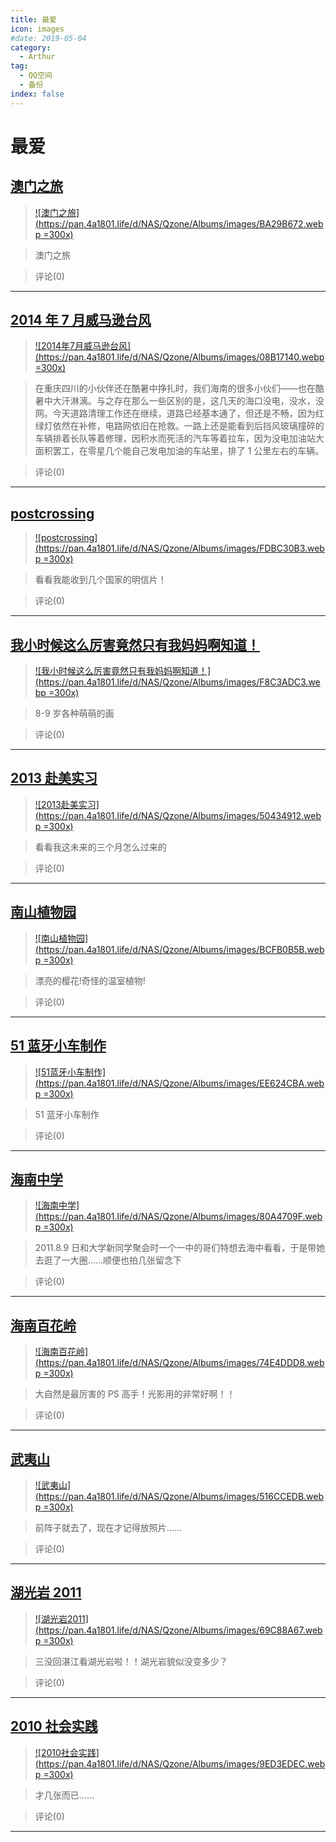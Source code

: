 ```yaml
---
title: 最爱
icon: images
#date: 2019-05-04
category:
  - Arthur
tag:
  - QQ空间
  - 备份
index: false
---
```


# 最爱

## [澳门之旅](/Arthur/Qzone/相册/最爱/澳门之旅)

> [![澳门之旅](https://pan.4a1801.life/d/NAS/Qzone/Albums/images/BA29B672.webp =300x)](/Arthur/Qzone/相册/最爱/澳门之旅)

> 澳门之旅

> 评论(0)

---

## [2014 年 7 月威马逊台风](/Arthur/Qzone/相册/最爱/20147月威马逊台风)

> [![2014年7月威马逊台风](https://pan.4a1801.life/d/NAS/Qzone/Albums/images/08B17140.webp =300x)](/Arthur/Qzone/相册/最爱/20147月威马逊台风)

> 在重庆四川的小伙伴还在酷暑中挣扎时，我们海南的很多小伙们——也在酷暑中大汗淋漓。与之存在那么一些区别的是，这几天的海口没电，没水，没网。今天道路清理工作还在继续，道路已经基本通了，但还是不畅，因为红绿灯依然在补修，电路网依旧在抢救。一路上还是能看到后挡风玻璃撞碎的车辆排着长队等着修理，因积水而死活的汽车等着拉车，因为没电加油站大面积罢工，在零星几个能自己发电加油的车站里，排了 1 公里左右的车辆。

> 评论(0)

---

## [postcrossing](/Arthur/Qzone/相册/最爱/postcrossing)

> [![postcrossing](https://pan.4a1801.life/d/NAS/Qzone/Albums/images/FDBC30B3.webp =300x)](/Arthur/Qzone/相册/最爱/postcrossing)

> 看看我能收到几个国家的明信片！

> 评论(0)

---

## [我小时候这么厉害竟然只有我妈妈啊知道！](/Arthur/Qzone/相册/最爱/我小时候这么厉害竟然只有我妈妈啊知道)

> [![我小时候这么厉害竟然只有我妈妈啊知道！](https://pan.4a1801.life/d/NAS/Qzone/Albums/images/F8C3ADC3.webp =300x)](/Arthur/Qzone/相册/最爱/我小时候这么厉害竟然只有我妈妈啊知道)

> 8-9 岁各种萌萌的画

> 评论(0)

---

## [2013 赴美实习](/Arthur/Qzone/相册/最爱/2013赴美实习)

> [![2013赴美实习](https://pan.4a1801.life/d/NAS/Qzone/Albums/images/50434912.webp =300x)](/Arthur/Qzone/相册/最爱/2013赴美实习)

> 看看我这未来的三个月怎么过来的

> 评论(0)

---

## [南山植物园](/Arthur/Qzone/相册/最爱/南山植物园)

> [![南山植物园](https://pan.4a1801.life/d/NAS/Qzone/Albums/images/BCFB0B5B.webp =300x)](/Arthur/Qzone/相册/最爱/南山植物园)

> 漂亮的樱花!奇怪的温室植物!

> 评论(0)

---

## [51 蓝牙小车制作](/Arthur/Qzone/相册/最爱/51蓝牙小车制作)

> [![51蓝牙小车制作](https://pan.4a1801.life/d/NAS/Qzone/Albums/images/EE624CBA.webp =300x)](/Arthur/Qzone/相册/最爱/51蓝牙小车制作)

> 51 蓝牙小车制作

> 评论(0)

---

## [海南中学](/Arthur/Qzone/相册/最爱/海南中学)

> [![海南中学](https://pan.4a1801.life/d/NAS/Qzone/Albums/images/80A4709F.webp =300x)](/Arthur/Qzone/相册/最爱/海南中学)

> 2011.8.9 日和大学新同学聚会时一个一中的哥们特想去海中看看，于是带她去逛了一大圈……顺便也拍几张留念下

> 评论(0)

---

## [海南百花岭](/Arthur/Qzone/相册/最爱/海南百花岭)

> [![海南百花岭](https://pan.4a1801.life/d/NAS/Qzone/Albums/images/74E4DDD8.webp =300x)](/Arthur/Qzone/相册/最爱/海南百花岭)

> 大自然是最厉害的 PS 高手！光影用的非常好啊！！

> 评论(0)

---

## [武夷山](/Arthur/Qzone/相册/最爱/武夷山)

> [![武夷山](https://pan.4a1801.life/d/NAS/Qzone/Albums/images/516CCEDB.webp =300x)](/Arthur/Qzone/相册/最爱/武夷山)

> 前阵子就去了，现在才记得放照片……

> 评论(0)

---

## [湖光岩 2011](/Arthur/Qzone/相册/最爱/湖光岩2011)

> [![湖光岩2011](https://pan.4a1801.life/d/NAS/Qzone/Albums/images/69C88A67.webp =300x)](/Arthur/Qzone/相册/最爱/湖光岩2011)

> 三没回湛江看湖光岩啦！！湖光岩貌似没变多少？

> 评论(0)

---

## [2010 社会实践](/Arthur/Qzone/相册/最爱/2010社会实践)

> [![2010社会实践](https://pan.4a1801.life/d/NAS/Qzone/Albums/images/9ED3EDEC.webp =300x)](/Arthur/Qzone/相册/最爱/2010社会实践)

> 才几张而已……

> 评论(0)

---
